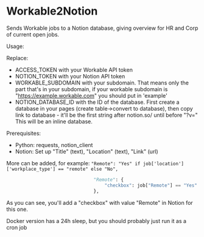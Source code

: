 # Workable2Notion
Sends Workable jobs to a Notion database, giving overview for HR and Corp of current open jobs.


Usage:

Replace:

- ACCESS_TOKEN with your Workable API token
- NOTION_TOKEN with your Notion API token
- WORKABLE_SUBDOMAIN with your subdomain. That means only the part that's in your subdomain, if your workable subdomain is "https://example.workable.com" you should put in 'example'
- NOTION_DATABASE_ID with the ID of the database. First create a database in your pages (create table->convert to database), then copy link to database - it'll be the first string after notion.so/ until before "?v=" This will be an inline database.

Prerequisites:
- Python: requests, notion_client
- Notion: Set up "Title" (text), "Location" (text), "Link" (url)

More can be added, for example:
`"Remote": "Yes" if job['location']['workplace_type'] == "remote" else "No",`
```py
                                "Remote": {
                                    "checkbox": job["Remote"] == "Yes"
                                },
```
As you can see, you'll add a "checkbox" with value "Remote" in Notion for this one.


Docker version has a 24h sleep, but you should probably just run it as a cron job
